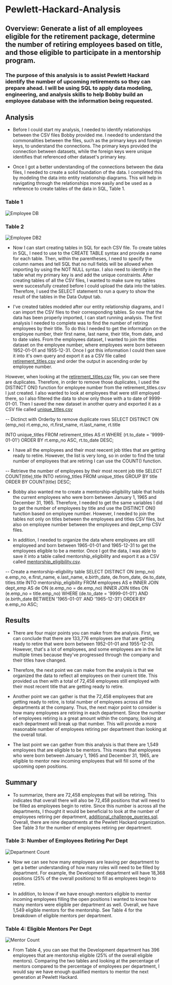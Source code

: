 # Pewlett-Hackard-Analysis
## Overview: Generate a list of all employees eligible for the retirement package, determine the number of retiring employees based on title, and those eligible to participate in a mentorship program.

### The purpose of this analysis is to assist Pewlett Hackard identify the number of upcoming retirements so they can prepare ahead. I will be using SQL to apply data modeling, engineering, and analysis skills to help Bobby build an employee database with the information being requested. 

## Analysis
- Before I could start my analysis, I needed to identify relationships between the CSV files Bobby provided me. I needed to understand the commonalities between the files, such as the primary keys and foreign keys, to understand the connections. The primary keys provided the connection between datasets, while the foreign keys were unique identifies that referenced other dataset's primary key. 

- Once I got a better understanding of the connections between the data files, I needed to create a solid foundation of the data. I completed this by modeling the data into entity relationship diagrams. This will help in navigating through the relationships more easily and be used as a reference to create tables of the data in SQL, Table 1.

### Table 1

![Employee DB](https://github.com/mrma2318/Pewlett-Hackard-Analysis/blob/c91d6a7cfb871c61f438e19455ec8a1920d1957f/EmployeeDB.png)

### Table 2

![Employee DB2](https://github.com/mrma2318/Pewlett-Hackard-Analysis/blob/c91d6a7cfb871c61f438e19455ec8a1920d1957f/EmployeeDB2.png)

- Now I can start creating tables in SQL for each CSV file. To create tables in SQL, I need to use to the CREATE TABLE syntax and provide a name for each table. Then, within the parentheses, I need to specify the column names and tell SQL that no null fields will be allowed when importing by using the NOT NULL syntax. I also need to identify in the table what my primary key is and add the unique constraints. After creating tables of all the CSV files, I wanted to make sure my tables were successfully created before I could upload the data into the tables. Therefore, I used the SELECT statement to run a query to show the result of the tables in the Data Output tab. 

- I've created tables modeled after our entity relationship diagrams, and I can import the CSV files to their corresponding tables. So now that the data has been properly imported, I can start running analysis. The first analysis I needed to complete was to find the number of retiring employees by their title. To do this I needed to get the information on the employee number, their first name, last name, their title, from date, and to date vales. From the employees dataset, I wanted to join the titles dataset on the employee number, where employees were born between 1952-01-01 and 1955-12-31. Once I got this information I could then save it into it's own query and export it as a CSV file called [retirement_titles.csv](https://github.com/mrma2318/Pewlett-Hackard-Analysis/blob/c91d6a7cfb871c61f438e19455ec8a1920d1957f/Data/retirement_titles.csv) and order the output in ascending order by employee number. 

However, when looking at the [retirement_titles.csv](https://github.com/mrma2318/Pewlett-Hackard-Analysis/blob/c91d6a7cfb871c61f438e19455ec8a1920d1957f/Data/retirement_titles.csv) file, you can see there are duplicates. Therefore, in order to remove those duplicates, I used the DISTINCT ON() function for employee number from the retirement_titles.csv I just created. I also wanted to look at employees that were still employed there, so I also filtered the data to show only those with a to date of 9999-01-01. Then I saved the new dataset in another query and exported it as a CSV file called [unique_titles.csv](https://github.com/mrma2318/Pewlett-Hackard-Analysis/blob/c91d6a7cfb871c61f438e19455ec8a1920d1957f/Data/unique_titles.csv)

-- Dictinct with Orderby to remove duplicate rows
SELECT DISTINCT ON (emp_no) rt.emp_no,
rt.first_name,
rt.last_name,
rt.title

INTO unique_titles
FROM retirement_titles AS rt
WHERE (rt.to_date = '9999-01-01')
ORDER BY rt.emp_no ASC, rt.to_date DESC;

- I have all the employees and their most reecent job titles that are getting ready to retire. However, the list is very long, so in order to find the total number of employees that are retiring I can use the COUNT() function. 

-- Retrieve the number of employees by their most recent job title
SELECT COUNT(title),title 
INTO retiring_titles
FROM unique_titles 
GROUP BY title
ORDER BY COUNT(title) DESC;

- Bobby also wanted me to create a mentorship-eligibility table that holds the current employees who were born between January 1, 1965 and December 31, 1965. Therefore, I needed to get the same variables I did to get the number of employees by title and use the DISTINCT ON() function based on employee number. However, I needed to join the tables not only on titles between the employees and titles CSV files, but also on employee number between the employees and dept_emp CSV files. 

- In addition, I needed to organize the data where employees are still employeed and born between 1965-01-01 and 1965-12-31 to get the employees eligible to be a mentor. Once I got the data, I was able to save it into a table called mentorship_eligibility and export it as a CSV called [mentorship_eligibility.csv](https://github.com/mrma2318/Pewlett-Hackard-Analysis/blob/c91d6a7cfb871c61f438e19455ec8a1920d1957f/Data/mentorship_eligibility.csv). 

-- Create a mentorship-eligbility table
SELECT DISTINCT ON (emp_no) e.emp_no,
    e.first_name,
    e.last_name,
    e.birth_date,
    de.from_date,
    de.to_date,
    titles.title
INTO mentorship_eligibility
FROM employees AS e
INNER JOIN dept_emp AS de
ON (e.emp_no = de.emp_no)
INNER JOIN titles
ON (e.emp_no = title.emp_no)
WHERE (de.to_date = '9999-01-01')
AND (e.birth_date BETWEEN '1965-01-01' AND '1965-12-31')
ORDER BY e.emp_no ASC;

## Results
- There are four major points you can make from the analysis. First, we can conclude that there are 133,776 employees are that are getting ready to retire that were born between 1952-01-01 and 1955-12-31. However, that's a lot of employees, and some employees are in the list multiple times because they've progressed through the company and their titles have changed. 

- Therefore, the next point we can make from the analysis is that we organized the data to reflect all employees on their current title. This provided us then with a total of 72,458 employees still employed with their most recent title that are getting ready to retire. 

- Another point we can gather is that the 72,458 employees that are getting ready to retire, is total number of employees across all the departments at the company. Thus, the next major point to consider is how many employees are retiring in each department. Since the number of employees retiring is a great amount within the company, looking at each department will break up that number. This will provide a more reasonable number of employees retiring per department than looking at the overall total. 

- The last point we can gather from this analysis is that there are 1,549 employees that are eligible to be mentors. This means that employees who were born between January 1, 1965 and December 31, 1965, are eligible to mentor new incoming employees that will fill some of the upcoming open positions. 

## Summary
- To summarize, there are 72,458 employees that will be retiring. This indicates that overall there will also be 72,458 positions that will need to be filled as employees begin to retire. Since this number is across all the departments, I thought it would be beneficial to look at the number of employees retiring per department, [additional_challenge_queries.sql](https://github.com/mrma2318/Pewlett-Hackard-Analysis/blob/13a0d445f6c2c94bc66af06cc3953921344ac64d/additional_challenge_queries.sql). Overall, there are nine departments at the Pewlett Hackard organization. See Table 3 for the number of employees retiring per department. 

### Table 3: Number of Employees Retiring Per Dept

![Department Count](https://github.com/mrma2318/Pewlett-Hackard-Analysis/blob/6306e71a6c2c3227f4ba379a35d91cc75c798e7f/Resources/Dept_Count.png)

- Now we can see how many employees are leaving per department to get a better understanding of how many roles will need to be filled by department. For example, the Development department will have 18,368 positions (25% of the overall positions) to fill as employees begin to retire. 

- In addition, to know if we have enough mentors eligible to mentor incoming employees filling the open positions I wanted to know how many mentors were eligible per department as well. Overall, we have 1,549 eligible mentors for the mentorship. See Table 4 for the breakdown of eligible mentors per department. 

### Table 4: Eligible Mentors Per Dept

![Mentor Count](https://github.com/mrma2318/Pewlett-Hackard-Analysis/blob/6306e71a6c2c3227f4ba379a35d91cc75c798e7f/Resources/Mentor_dept_count.png)

- From Table 4, you can see that the Development department has 396 employees that are mentorship eligible (25% of the overall eligible mentors). Comparing the two tables and looking at the percentage of mentors compared to the percentage of employees per department, I would say we have enough qualified mentors to mentor the next generation at Pewlett Hackard. 